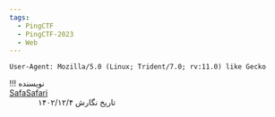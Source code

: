 ```yaml
---
tags:
  - PingCTF
  - PingCTF-2023
  - Web
---
```


`User-Agent: Mozilla/5.0 (Linux; Trident/7.0; rv:11.0) like Gecko`

!!! نویسنده
    [SafaSafari](https://twitter.com/SafaSafari3)$~~~~~~~~~~~~~~~~~~~~~~~~~~~~~~~~~~~~~~~~~~~~~~~~~~~~~~~~~~~~~~~~~~~~~~~~~~~~~~~~~~~~~~~~~~~~~~~~~~~~~~~~~~~~~~~~~~~~~~~~~~~$تاریخ نگارش ۱۴۰۲/۱۲/۴